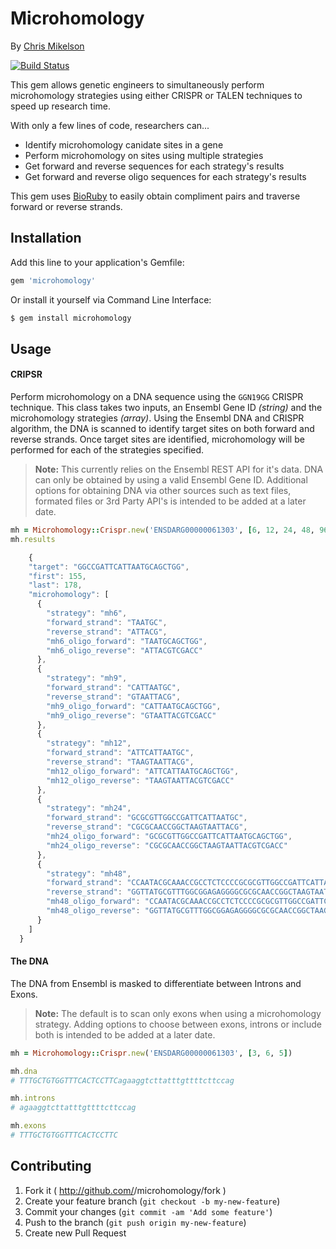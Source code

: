 # Microhomology
By [Chris Mikelson](http://chrismikelson.com)

[![Build Status](https://travis-ci.org/cmike444/microhomology.svg?branch=master)](https://travis-ci.org/cmike444/microhomology)

This gem allows genetic engineers to simultaneously perform microhomology strategies using either CRISPR or TALEN techniques to speed up research time. 

With only a few lines of code, researchers can...

*   Identify microhomology canidate sites in a gene
*   Perform microhomology on sites using multiple strategies
*   Get forward and reverse sequences for each strategy's results
*   Get forward and reverse oligo sequences for each strategy's results

This gem uses [BioRuby](https://rubygems.org/gems/bio) to easily obtain compliment pairs and traverse forward or reverse strands.

## Installation

Add this line to your application's Gemfile:

```ruby
gem 'microhomology'
```

Or install it yourself via Command Line Interface:

```ruby
$ gem install microhomology
```

## Usage

#### CRIPSR

Perform microhomology on a DNA sequence using the `GGN19GG` CRISPR technique. This class takes two inputs, an Ensembl Gene ID _(string)_ and the microhomology strategies _(array)_. Using the Ensembl DNA and CRISPR algorithm, the DNA is scanned to identify target sites on both forward and reverse strands. Once target sites are identified, microhomology will be performed for each of the strategies specified. 

>**Note:** This currently relies on the Ensembl REST API for it's data. DNA can only be obtained by using a valid Ensembl Gene ID. Additional options for obtaining DNA via other sources such as text files, formated files or 3rd Party API's is intended to be added at a later date.

```ruby
mh = Microhomology::Crispr.new('ENSDARG00000061303', [6, 12, 24, 48, 96])
mh.results
```

```javascript
    {
    "target": "GGCCGATTCATTAATGCAGCTGG",
    "first": 155,
    "last": 178,
    "microhomology": [
      {
        "strategy": "mh6",
        "forward_strand": "TAATGC",
        "reverse_strand": "ATTACG",
        "mh6_oligo_forward": "TAATGCAGCTGG",
        "mh6_oligo_reverse": "ATTACGTCGACC"
      },
      {
        "strategy": "mh9",
        "forward_strand": "CATTAATGC",
        "reverse_strand": "GTAATTACG",
        "mh9_oligo_forward": "CATTAATGCAGCTGG",
        "mh9_oligo_reverse": "GTAATTACGTCGACC"
      },
      {
        "strategy": "mh12",
        "forward_strand": "ATTCATTAATGC",
        "reverse_strand": "TAAGTAATTACG",
        "mh12_oligo_forward": "ATTCATTAATGCAGCTGG",
        "mh12_oligo_reverse": "TAAGTAATTACGTCGACC"
      },
      {
        "strategy": "mh24",
        "forward_strand": "GCGCGTTGGCCGATTCATTAATGC",
        "reverse_strand": "CGCGCAACCGGCTAAGTAATTACG",
        "mh24_oligo_forward": "GCGCGTTGGCCGATTCATTAATGCAGCTGG",
        "mh24_oligo_reverse": "CGCGCAACCGGCTAAGTAATTACGTCGACC"
      },
      {
        "strategy": "mh48",
        "forward_strand": "CCAATACGCAAACCGCCTCTCCCCGCGCGTTGGCCGATTCATTAATGC",
        "reverse_strand": "GGTTATGCGTTTGGCGGAGAGGGGCGCGCAACCGGCTAAGTAATTACG",
        "mh48_oligo_forward": "CCAATACGCAAACCGCCTCTCCCCGCGCGTTGGCCGATTCATTAATGCAGCTGG",
        "mh48_oligo_reverse": "GGTTATGCGTTTGGCGGAGAGGGGCGCGCAACCGGCTAAGTAATTACGTCGACC"
      }
    ]
  }
```

#### The DNA
The DNA from Ensembl is masked to differentiate between Introns and Exons. 

>**Note:** The default is to scan only exons when using a microhomology strategy. Adding options to choose between exons, introns or include both is intended to be added at a later date.

```ruby
mh = Microhomology::Crispr.new('ENSDARG00000061303', [3, 6, 5])
```

```ruby
mh.dna
# TTTGCTGTGGTTTCACTCCTTCagaaggtcttatttgttttcttccag
```

```ruby
mh.introns
# agaaggtcttatttgttttcttccag
```

```ruby
mh.exons
# TTTGCTGTGGTTTCACTCCTTC
```

## Contributing

1. Fork it ( http://github.com/<my-github-username>/microhomology/fork )
2. Create your feature branch (`git checkout -b my-new-feature`)
3. Commit your changes (`git commit -am 'Add some feature'`)
4. Push to the branch (`git push origin my-new-feature`)
5. Create new Pull Request
